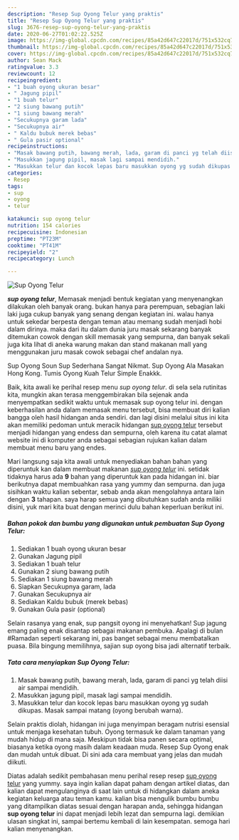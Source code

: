 ```yaml
---
description: "Resep Sup Oyong Telur yang praktis"
title: "Resep Sup Oyong Telur yang praktis"
slug: 3676-resep-sup-oyong-telur-yang-praktis
date: 2020-06-27T01:02:22.525Z
image: https://img-global.cpcdn.com/recipes/85a42d647c22017d/751x532cq70/sup-oyong-telur-foto-resep-utama.jpg
thumbnail: https://img-global.cpcdn.com/recipes/85a42d647c22017d/751x532cq70/sup-oyong-telur-foto-resep-utama.jpg
cover: https://img-global.cpcdn.com/recipes/85a42d647c22017d/751x532cq70/sup-oyong-telur-foto-resep-utama.jpg
author: Sean Mack
ratingvalue: 3.3
reviewcount: 12
recipeingredient:
- "1 buah oyong ukuran besar"
- " Jagung pipil"
- "1 buah telur"
- "2 siung bawang putih"
- "1 siung bawang merah"
- "Secukupnya garam lada"
- "Secukupnya air"
- " Kaldu bubuk merek bebas"
- " Gula pasir optional"
recipeinstructions:
- "Masak bawang putih, bawang merah, lada, garam di panci yg telah diisi air sampai mendidih."
- "Masukkan jagung pipil, masak lagi sampai mendidih."
- "Masukkan telur dan kocok lepas baru masukkan oyong yg sudah dikupas. Masak sampai matang (oyong berubah warna)."
categories:
- Resep
tags:
- sup
- oyong
- telur

katakunci: sup oyong telur 
nutrition: 154 calories
recipecuisine: Indonesian
preptime: "PT23M"
cooktime: "PT41M"
recipeyield: "2"
recipecategory: Lunch

---
```



![Sup Oyong Telur](https://img-global.cpcdn.com/recipes/85a42d647c22017d/751x532cq70/sup-oyong-telur-foto-resep-utama.jpg)

<b><i>sup oyong telur</i></b>, Memasak menjadi bentuk kegiatan yang menyenangkan dilakukan oleh banyak orang. bukan hanya para perempuan, sebagian laki laki juga cukup banyak yang senang dengan kegiatan ini. walau hanya untuk sekedar berpesta dengan teman atau memang sudah menjadi hobi dalam dirinya. maka dari itu dalam dunia juru masak sekarang banyak ditemukan cowok dengan skill memasak yang sempurna, dan banyak sekali juga kita lihat di aneka warung makan dan stand makanan mall yang menggunakan juru masak cowok sebagai chef andalan nya.

Sup Oyong Soun Sup Sederhana Sangat Nikmat. Sup Oyong Ala Masakan Hong Kong. Tumis Oyong Kuah Telur Simple Enakkk.

Baik, kita awali ke perihal resep menu <i>sup oyong telur</i>. di sela sela rutinitas kita, mungkin akan terasa menggembirakan bila sejenak anda menyempatkan sedikit waktu untuk memasak sup oyong telur ini. dengan keberhasilan anda dalam memasak menu tersebut, bisa membuat diri kalian bangga oleh hasil hidangan anda sendiri. dan lagi disini melalui situs ini kita akan memiliki pedoman untuk meracik hidangan <u>sup oyong telur</u> tersebut menjadi hidangan yang endess dan sempurna, oleh karena itu catat alamat website ini di komputer anda sebagai sebagian rujukan kalian dalam membuat menu baru yang endes.


Mari langsung saja kita awali untuk menyediakan bahan bahan yang diperuntuk kan dalam membuat makanan <u><i>sup oyong telur</i></u> ini. setidak tidaknya harus ada <b>9</b> bahan yang diperuntuk kan pada hidangan ini. biar berikutnya dapat membuahkan rasa yang yummy dan sempurna. dan juga sisihkan waktu kalian sebentar, sebab anda akan mengolahnya antara lain dengan <b>3</b> tahapan. saya harap semua yang dibutuhkan sudah anda miliki disini, yuk mari kita buat dengan merinci dulu bahan keperluan berikut ini.

<!--inarticleads1-->

##### Bahan pokok dan bumbu yang digunakan untuk pembuatan Sup Oyong Telur:

1. Sediakan 1 buah oyong ukuran besar
1. Gunakan  Jagung pipil
1. Sediakan 1 buah telur
1. Gunakan 2 siung bawang putih
1. Sediakan 1 siung bawang merah
1. Siapkan Secukupnya garam, lada
1. Gunakan Secukupnya air
1. Sediakan  Kaldu bubuk (merek bebas)
1. Gunakan  Gula pasir (optional)


Selain rasanya yang enak, sup pangsit oyong ini menyehatkan! Sup jagung emang paling enak disantap sebagai makanan pembuka. Apalagi di bulan #Ramadan seperti sekarang ini, pas banget sebagai menu membatalkan puasa. Bila bingung memilihnya, sajian sup oyong bisa jadi alternatif terbaik. 

<!--inarticleads2-->

##### Tata cara menyiapkan Sup Oyong Telur:

1. Masak bawang putih, bawang merah, lada, garam di panci yg telah diisi air sampai mendidih.
1. Masukkan jagung pipil, masak lagi sampai mendidih.
1. Masukkan telur dan kocok lepas baru masukkan oyong yg sudah dikupas. Masak sampai matang (oyong berubah warna).


Selain praktis diolah, hidangan ini juga menyimpan beragam nutrisi esensial untuk menjaga kesehatan tubuh. Oyong termasuk ke dalam tanaman yang mudah hidup di mana saja. Meskipun tidak bisa panen secara optimal, biasanya ketika oyong masih dalam keadaan muda. Resep Sup Oyong enak dan mudah untuk dibuat. Di sini ada cara membuat yang jelas dan mudah diikuti. 

Diatas adalah sedikit pembahasan menu perihal resep resep <u>sup oyong telur</u> yang yummy. saya ingin kalian dapat paham dengan artikel diatas, dan kalian dapat mengulanginya di saat lain untuk di hidangkan dalam aneka kegiatan keluarga atau teman kamu. kalian bisa mengulik bumbu bumbu yang ditampilkan diatas sesuai dengan harapan anda, sehingga hidangan <b>sup oyong telur</b> ini dapat menjadi lebih lezat dan sempurna lagi. demikian ulasan singkat ini, sampai bertemu kembali di lain kesempatan. semoga hari kalian menyenangkan.
